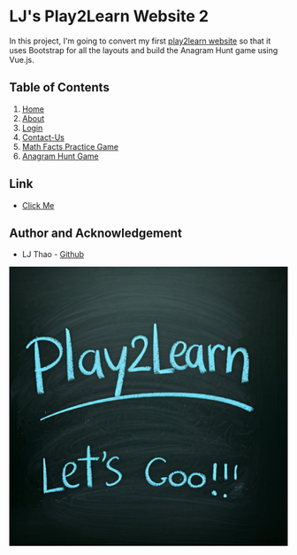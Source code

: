 # LJ's Play2Learn Website 2
In this project, I'm going to convert my first [play2learn website](https://github.com/LJThao/play2learn-website-1) so that it uses Bootstrap for all the layouts and build the Anagram Hunt game using Vue.js.

## Table of Contents
1. [Home](index.html)
2. [About](about.html)
3. [Login](login.html)
4. [Contact-Us](contact-us.html)
5. [Math Facts Practice Game](games/math-facts.html)
6. [Anagram Hunt Game](games/anagram-hunt.html)

## Link
- [Click Me]()

## Author and Acknowledgement
- LJ Thao - [Github](https://github.com/LJThao)

<p align="center">
    <img src="public\images\play2learn.png" alt="playtolearn" />
</p>